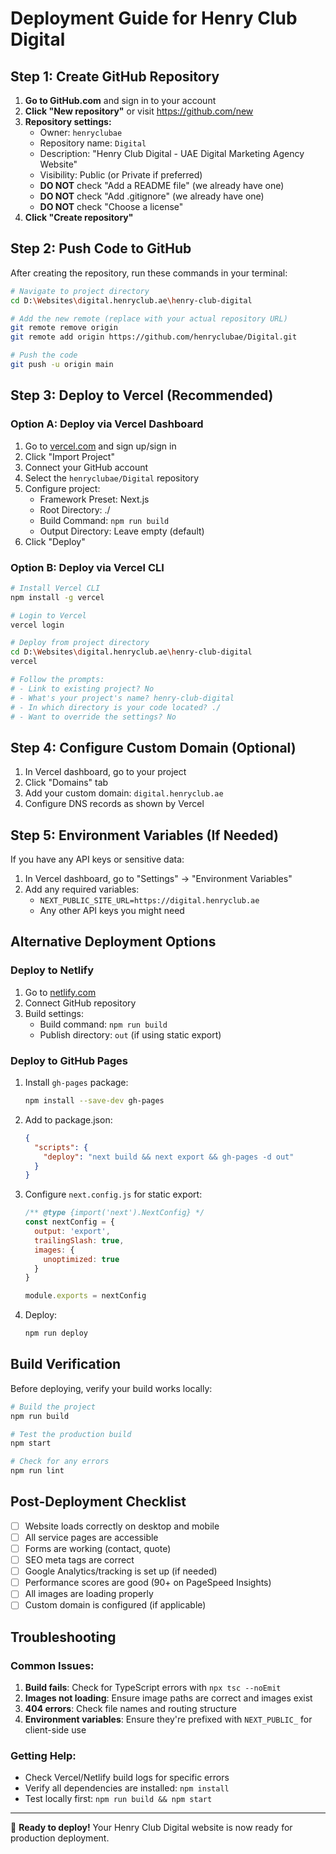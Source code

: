 # Deployment Guide for Henry Club Digital

## Step 1: Create GitHub Repository

1. **Go to GitHub.com** and sign in to your account
2. **Click "New repository"** or visit https://github.com/new
3. **Repository settings:**
   - Owner: `henryclubae`
   - Repository name: `Digital`
   - Description: "Henry Club Digital - UAE Digital Marketing Agency Website"
   - Visibility: Public (or Private if preferred)
   - **DO NOT** check "Add a README file" (we already have one)
   - **DO NOT** check "Add .gitignore" (we already have one)
   - **DO NOT** check "Choose a license"
4. **Click "Create repository"**

## Step 2: Push Code to GitHub

After creating the repository, run these commands in your terminal:

```bash
# Navigate to project directory
cd D:\Websites\digital.henryclub.ae\henry-club-digital

# Add the new remote (replace with your actual repository URL)
git remote remove origin
git remote add origin https://github.com/henryclubae/Digital.git

# Push the code
git push -u origin main
```

## Step 3: Deploy to Vercel (Recommended)

### Option A: Deploy via Vercel Dashboard
1. Go to [vercel.com](https://vercel.com) and sign up/sign in
2. Click "Import Project"
3. Connect your GitHub account
4. Select the `henryclubae/Digital` repository
5. Configure project:
   - Framework Preset: Next.js
   - Root Directory: ./
   - Build Command: `npm run build`
   - Output Directory: Leave empty (default)
6. Click "Deploy"

### Option B: Deploy via Vercel CLI
```bash
# Install Vercel CLI
npm install -g vercel

# Login to Vercel
vercel login

# Deploy from project directory
cd D:\Websites\digital.henryclub.ae\henry-club-digital
vercel

# Follow the prompts:
# - Link to existing project? No
# - What's your project's name? henry-club-digital
# - In which directory is your code located? ./
# - Want to override the settings? No
```

## Step 4: Configure Custom Domain (Optional)

1. In Vercel dashboard, go to your project
2. Click "Domains" tab
3. Add your custom domain: `digital.henryclub.ae`
4. Configure DNS records as shown by Vercel

## Step 5: Environment Variables (If Needed)

If you have any API keys or sensitive data:

1. In Vercel dashboard, go to "Settings" → "Environment Variables"
2. Add any required variables:
   - `NEXT_PUBLIC_SITE_URL=https://digital.henryclub.ae`
   - Any other API keys you might need

## Alternative Deployment Options

### Deploy to Netlify
1. Go to [netlify.com](https://netlify.com)
2. Connect GitHub repository
3. Build settings:
   - Build command: `npm run build`
   - Publish directory: `out` (if using static export)

### Deploy to GitHub Pages
1. Install `gh-pages` package:
   ```bash
   npm install --save-dev gh-pages
   ```

2. Add to package.json:
   ```json
   {
     "scripts": {
       "deploy": "next build && next export && gh-pages -d out"
     }
   }
   ```

3. Configure `next.config.js` for static export:
   ```javascript
   /** @type {import('next').NextConfig} */
   const nextConfig = {
     output: 'export',
     trailingSlash: true,
     images: {
       unoptimized: true
     }
   }

   module.exports = nextConfig
   ```

4. Deploy:
   ```bash
   npm run deploy
   ```

## Build Verification

Before deploying, verify your build works locally:

```bash
# Build the project
npm run build

# Test the production build
npm start

# Check for any errors
npm run lint
```

## Post-Deployment Checklist

- [ ] Website loads correctly on desktop and mobile
- [ ] All service pages are accessible
- [ ] Forms are working (contact, quote)
- [ ] SEO meta tags are correct
- [ ] Google Analytics/tracking is set up (if needed)
- [ ] Performance scores are good (90+ on PageSpeed Insights)
- [ ] All images are loading properly
- [ ] Custom domain is configured (if applicable)

## Troubleshooting

### Common Issues:

1. **Build fails**: Check for TypeScript errors with `npx tsc --noEmit`
2. **Images not loading**: Ensure image paths are correct and images exist
3. **404 errors**: Check file names and routing structure
4. **Environment variables**: Ensure they're prefixed with `NEXT_PUBLIC_` for client-side use

### Getting Help:

- Check Vercel/Netlify build logs for specific errors
- Verify all dependencies are installed: `npm install`
- Test locally first: `npm run build && npm start`

---

🚀 **Ready to deploy!** Your Henry Club Digital website is now ready for production deployment.